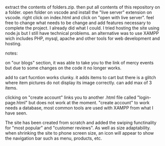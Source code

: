 extract the contents of folders.zip. then put all contents of this repository on a folder. open folder on vscode and install the "live server" extension on vscode. right click on index.html and click on "open with live server". feel free to change what needs to be change and add features necessary to complete the project. I already did what I could. I tried hosting the site using node.js but I still have technical problems. an alternative was to use XAMPP wich includes PHP, mysql, apache and other tools for web development and hosting. 

notes:

 on "our blogs" section, it was able to take you to the link of mercy events but due to some changes on the code it no longer works.

add to cart fucntion works clunky. it adds items to cart but there is a glitch where item pictures do not display its image correctly. can add max of 3 items. 

clicking on "create account" links you to another .html file called "login-page.html" but does not work at the moment. "create account" to work needs a database, most common tools are used with XAMPP from what I have seen. 


The site has been created from scratch and added the swiping functinality for "most popular" and "customer reviews". As well as size adaptability. when shrinking the site to phone screen size, an icon will appear to show the navigation bar such as menu, products, etc.


 
